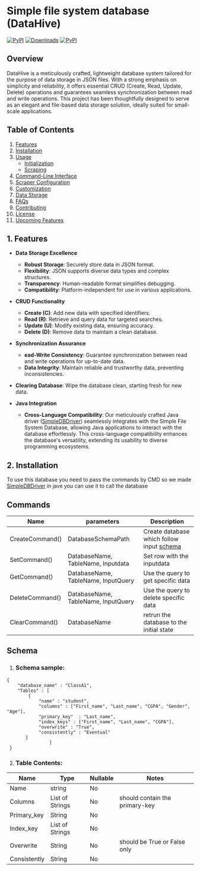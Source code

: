 # Simple file system database (DataHive)
[![PyPI](https://img.shields.io/pypi/v/DataHive.svg)](https://pypi.python.org/pypi/DataHive)
[![Downloads](https://pepy.tech/badge/DataHive)](https://pepy.tech/project/DataHive)
[![PyPI](https://img.shields.io/pypi/l/DataHive.svg)](https://github.com/YahyaAzzam/SimpleFSDB/blob/master/LICENSE)

## Overview
DataHive is a meticulously crafted, lightweight database system tailored for the purpose of data storage in JSON files. With a strong emphasis on simplicity and reliability, it offers essential CRUD (Create, Read, Update, Delete) operations and guarantees seamless synchronization between read and write operations. This project has been thoughtfully designed to serve as an elegant and file-based data storage solution, ideally suited for small-scale applications.

## Table of Contents

1. [Features](#features)
2. [Installation](#installation)
3. [Usage](#usage)
    - [Initialization](#initialization)
    - [Scraping](#scraping)
4. [Command-Line Interface](#command-line-interface)
5. [Scraper Configuration](#scraper-configuration)
6. [Customization](#customization)
7. [Data Storage](#data-storage)
8. [FAQs](#faqs)
9. [Contributing](#contributing)
10. [License](#license)
11. [Upcoming Features](#upcoming-features)

## 1. Features <a name="features"></a>
- **Data Storage Excellence**
  - **Robust Storage**: Securely store data in JSON format.
  - **Flexibility**: JSON supports diverse data types and complex structures.
  - **Transparency**: Human-readable format simplifies debugging.
  - **Compatibility**: Platform-independent for use in various applications.

- **CRUD Functionality**
  - **Create (C)**: Add new data with specified identifiers.
  - **Read (R)**: Retrieve and query data for targeted searches.
  - **Update (U)**: Modify existing data, ensuring accuracy.
  - **Delete (D)**: Remove data to maintain a clean database.

- **Synchronization Assurance**
  - **ead-Write Consistency**: Guarantee synchronization between read and write operations for up-to-date data.
  - **Data Integrity**: Maintain reliable and trustworthy data, preventing inconsistencies.

- **Clearing Database**: Wipe the database clean, starting fresh for new data.
- **Java Integration**
  - **Cross-Language Compatibility**: Our meticulously crafted Java driver ([SimpleDBDriver](https://github.com/YahyaAzzam/SimpleDBDriver)) seamlessly integrates with the Simple File System Database, allowing Java applications to interact with the database effortlessly. This cross-language compatibility enhances the database's versatility, extending its usability to diverse programming ecosystems.

## 2. Installation <a name="installation"></a>
To use this database you need to pass the commands by CMD so we made [SimpleDBDriver](https://github.com/YahyaAzzam/SimpleDBDriver) in jave you can use it to call the database 

## Commands
| Name | parameters | Description |
|------|------------|-------------|
| CreateCommand() | DatabaseSchemaPath | Create database which follow input [schema](#schema-sample) |
| SetCommand() | DatabaseName, TableName, Inputdata | Set row with the inputdata |
| GetCommand() | DatabaseName, TableName, InputQuery | Use the query to get specific data |
| DeleteCommand() |  DatabaseName, TableName, InputQuery | Use the query to delete specific data |
| ClearCommand() |  DatabaseName | retrun the database to the initial state |

## Schema

1. ### Schema sample:
  ```
  {
      "database_name" : "ClassA1",
      "Tables" : [
          {
              "name" : "student",
              "columns" : ["First_name", "Last_name", "CGPA", "Gender", "Age"],
              "primary_key"  : "Last_name",
              "index_keys" : ["First_name", "Last_name", "CGPA"],
              "overwrite" : "True",
              "consistently" : "Eventual"
         }
                  ]
   }
  ```
  
2. ### Table Contents:

  | Name | Type | Nullable | Notes |
  | ---- | ---- | -------- | ----- |
  | Name | string | No | |
  | Columns | List of Strings | No | should contain the primary-key |
  | Primary_key | String | No | |
  | Index_key | List of Strings | No | |
  | Overwrite | String | No | should be True or False only |
  | Consistently | String | No | |
  


